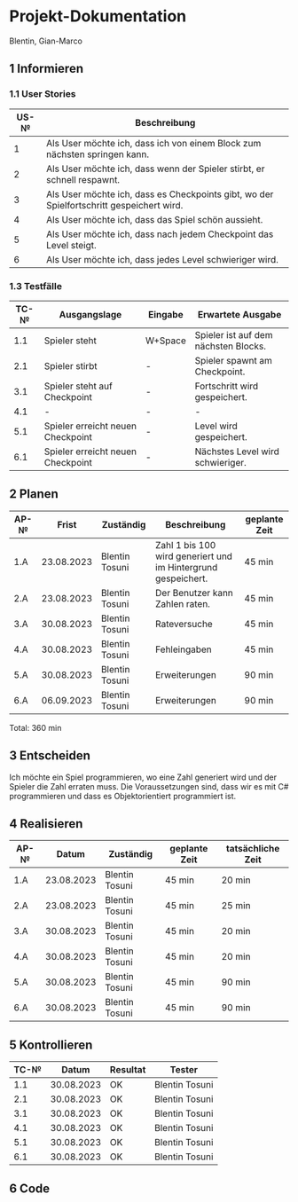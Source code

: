 # Projekt-Dokumentation

Blentin, Gian-Marco

## 1 Informieren

### 1.1 User Stories



| US-№ |   Beschreibung                       |
| ---- |   ---------------------------------- |
| 1     | Als User möchte ich, dass ich von einem Block zum nächsten springen kann.                                     |
| 2    | Als User möchte ich, dass wenn der Spieler stirbt, er schnell respawnt.                           |
| 3     | Als User möchte ich, dass es Checkpoints gibt, wo der Spielfortschritt gespeichert wird.                |
| 4    | Als User möchte ich, dass das Spiel schön aussieht.              |
| 5    | Als User möchte ich, dass nach jedem Checkpoint das Level steigt.              |
| 6  | Als User möchte ich, dass jedes Level schwieriger wird.              |
### 1.3 Testfälle

| TC-№ | Ausgangslage | Eingabe | Erwartete Ausgabe |
| ---- | ------------ | ------- | ----------------- |
| 1.1  |Spieler steht|W+Space|Spieler ist auf dem nächsten Blocks.        |
| 2.1 |Spieler stirbt |-         |Spieler spawnt am Checkpoint.               |
|3.1 |Spieler steht auf Checkpoint | -      |Fortschritt wird gespeichert.          |
|4.1 |- | -      |-        |
|5.1 |Spieler erreicht neuen Checkpoint | -      |Level wird gespeichert.        |
|6.1 |Spieler erreicht neuen Checkpoint  | -      |Nächstes Level wird schwieriger.       |

## 2 Planen

| AP-№ | Frist | Zuständig | Beschreibung | geplante Zeit |
| ---- | ----- | --------- | ------------ | ------------- |
| 1.A  |23.08.2023|Blentin Tosuni|Zahl 1 bis 100 wird generiert und im Hintergrund gespeichert.| 45 min              |
| 2.A  |23.08.2023|Blentin Tosuni| Der Benutzer kann Zahlen raten.             |    45 min           |
| 3.A  |30.08.2023|Blentin Tosuni| Rateversuche          |    45 min           |
| 4.A  |30.08.2023|Blentin Tosuni| Fehleingaben            |    45 min           |
| 5.A  |30.08.2023|Blentin Tosuni| Erweiterungen             |   90  min           |
| 6.A  |06.09.2023|Blentin Tosuni| Erweiterungen             |   90  min           |
Total: 360 min



## 3 Entscheiden
Ich möchte ein Spiel programmieren, wo eine Zahl generiert wird und der Spieler die Zahl erraten muss. Die Voraussetzungen sind, dass wir es mit C# programmieren und dass es Objektorientiert programmiert ist.





## 4 Realisieren

| AP-№ | Datum | Zuständig | geplante Zeit | tatsächliche Zeit |
| ---- | ----- | --------- | ------------- | ----------------- |
| 1.A  | 23.08.2023|Blentin Tosuni|45 min  | 20 min                    |
| 2.A  |23.08.2023       | Blentin Tosuni          |45 min               | 25 min                  |
| 3.A  |30.08.2023       | Blentin Tosuni          |45 min               | 20 min                  |
| 4.A  |30.08.2023       | Blentin Tosuni          |45 min               | 20 min                  |
| 5.A  |30.08.2023       | Blentin Tosuni          |45 min               | 90 min                  |
| 6.A  |30.08.2023       | Blentin Tosuni          |45 min               | 90 min                  |

## 5 Kontrollieren

| TC-№ | Datum | Resultat | Tester |
| ---- | ----- | -------- | ------ |
| 1.1  |30.08.2023|OK |Blentin Tosuni        |
| 2.1  |30.08.2023|OK |Blentin Tosuni        |
| 3.1  |30.08.2023|OK |Blentin Tosuni        |
| 4.1  |30.08.2023|OK |Blentin Tosuni        |
| 5.1  |30.08.2023|OK |Blentin Tosuni        |
| 6.1  |30.08.2023|OK |Blentin Tosuni        |



## 6 Code
